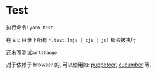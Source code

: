 # Test

执行命令: `yarn test`

在 src 目录下所有 `*.test.[mjs | cjs | js]` 都会被执行

还未写测试:`urlChange`

对于依赖于 browser 的, 可以使用如: [puppeteer](https://pptr.dev/), [cucumber](https://cucumber.io/docs/installation/javascript/) 等.
